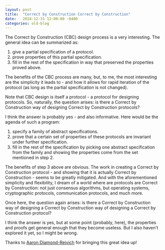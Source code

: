 ```yaml
---
layout: post
title:  "Correct by Construction Correct by Construction"
date:   2018-12-31 12:00:00 -0400
categories: old-blog
---
```

The Correct by Construction (CBC) design process is a very interesting. The general idea can be summarized as: 

1. give a partial specification of a protocol. 
2. prove properties of this partial specification.
3. fill in the rest of the specification in way that preserved the properties proved above.

The benefits of the CBC process are many, but, to me, the most interesting are the simplicity it leads to - and how it allows for rapid iteration of the protocol (as long as the partial specification is not changed). 

Note that CBC design is itself a protocol - a protocol for designing protocols. So, naturally, the question arises: is there a Correct by Construction way of designing Correct by Construction protocols? 

I think the answer is probably yes - and also informative. Here would be the agenda of such a program:

1. specify a family of abstract specifications. 
2. prove that a certain set of properties of these protocols are invariant under further specification.
3. fill in the rest of the specification by picking one abstract specification from the family and showing the properties come from the set mentioned in step 2. 

The benefits of step 3 above are obvious. The work in creating a Correct by Construction protocol - and showing that it is actually Correct by Construction - seems to be greatly mitigated. And with the aforementioned simplicity and flexibility, I dream of a world where are protocols are Correct by Construction: not just consensus algorithms, but operating systems, cryptographic protocols, communication protocols, and much more. 

Once here, the question again arises: is there a Correct by Construction way of designing a Correct by Construction way of designing a Correct by Construction protocol? 

I think the answer is yes, but at some point (probably, here), the properties and proofs get general enough that they become useless. But I also haven’t explored it yet, so I might be wrong. 

Thanks to [Aaron Diamond-Reivich](https://twitter.com/_aaronDR) for bringing this great idea up!